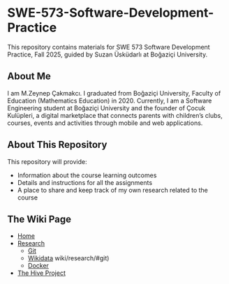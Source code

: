 # SWE-573-Software-Development-Practice
This repository contains materials for SWE 573 Software Development Practice, Fall 2025, guided by Suzan Üsküdarlı at Boğaziçi University.

## About Me

I am M.Zeynep Çakmakcı. I graduated from Boğaziçi University, Faculty of Education (Mathematics Education) in 2020.
Currently, I am a Software Engineering student at Boğaziçi University and the founder of Çocuk Kulüpleri, a digital marketplace that connects parents with children’s clubs, courses, events and activities through mobile and web applications.

## About This Repository

This repository will provide:
- Information about the course learning outcomes
- Details and instructions for all the assignments
- A place to share and keep track of my own research related to the course

## The Wiki Page
- [Home](https://github.com/mzyavuz/SWE-573-Software-Development-Practice/wiki)
- [Research](https://github.com/mzyavuz/SWE-573-Software-Development-Practice/wiki/research)
  - [Git](https://github.com/mzyavuz/SWE-573-Software-Development-Practice/wiki/research/#git)
  - [Wikidata](https://github.com/mzyavuz/SWE-573-Software-Development-Practice/wiki/research/#wikidata)
  wiki/research/#git)
  - [Docker](https://github.com/mzyavuz/SWE-573-Software-Development-Practice/wiki/research/#docker)
- [The Hive Project](https://github.com/mzyavuz/SWE-573-Software-Development-Practice/wiki/The-Hive-Project)
